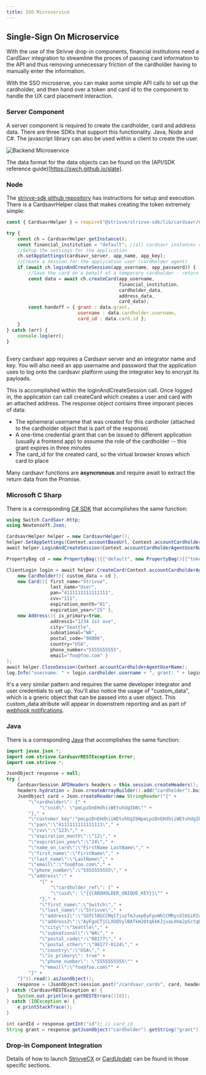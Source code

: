 ```yaml
---
title: SSO Microservice
---
```



## Single-Sign On Microservice

With the use of the Strivve drop-in components, financial institutions need a CardSavr integration to streamline the proces of passing card information to the API and thus removing unnecessary friction of the cardholder having to manually enter the information.

With the SSO microserve, you can make some simple API calls to set up the cardholder, and then hand over a token and card id to the component to handle the UX card placement interaction.

### Server Component

A server component is required to create the cardholder, card and address data.  There are three SDKs that support this functionality.  Java, Node and C#.  The javascript library can also be used within a client to create the user.

![Backend Microservice](/images/CardUpdatr-SSO-integration.png) 

The data format for the data objects can be found on the (API/SDK reference guide)[https://swch.github.io/slate]. 

### Node

The [strivve-sdk github repository](https://github.com/swch/strivve-sdk) has instructions for setup and execution. There is a CardsavrHelper class that makes creating the token extremely simple:

```javascript
const { CardsavrHelper } = require("@strivve/strivve-sdk/lib/cardsavr/CardsavrHelper");

try {
    const ch = CardsavrHelper.getInstance();
    const financial_institution = "default"; //all cardsavr instances come with a "default" fi
    //Setup the settings for the application
    ch.setAppSettings(cardsavr_server, app_name, app_key); 
    //Create a session for the application user (cardholder agent)
    if (await ch.loginAndCreateSession(app_username, app_password)) {
        //Save the card on a behalf of a temporary cardholder - return their username, grant, card par
        const data = await ch.createCard(app_username, 
                                         financial_institution, 
                                         cardholder_data, 
                                         address_data, 
                                         card_data);
        const handoff = { grant : data.grant, 
                          username : data.cardholder.username, 
                          card_id : data.card.id };
    }
} catch (err) {
    console.log(err);
}
 
```

Every cardsavr app requires a Cardsavr server and an integrator name and key.  You will also need an app username and password that the application uses to log onto the cardsavr platform using the integrator key to encrypt its payloads.  

This is accomplished within the loginAndCreateSession call.  Once logged in, the application can call createCard which creates a user and card with an attached address.  The response object contains three imporant pieces of data:

* The ephemeral username that was created for this cardholer (attached to the cardholder object that is part of the response)
* A one-time credential grant that can be issued to different application (usually a frontend app) to assume the role of the cardholder -- this grant expires in three minutes
* The card_id for the created card, so the virtual browser knows which card to place

Many cardsavr functions are __asyncronous__ and require await to extract the return data from the Promise.

### Microsoft C Sharp

There is a corresponding [C# SDK](https://github.com/swch/metro_sdk_c_sharp) that accomplishes the same function:

```cs
using Switch.CardSavr.Http;
using Newtonsoft.Json;

CardsavrHelper helper = new CardsavrHelper();
helper.SetAppSettings(Context.accountBaseUrl, Context.accountCardholderAgentAppID, Context.accountCardholderAgentStaticKey);
await helper.LoginAndCreateSession(Context.accountCardholderAgentUserName, Context.accountCardholderAgentPassword, null, "{\"key\": \"my_trace\"}");

PropertyBag cd = new PropertyBag(){{"default", new PropertyBag(){{"token", "123"}}}};

ClientLogin login = await helper.CreateCard(Context.accountCardholderAgentUserName, "default", 
    new Cardholder(){ custom_data = cd },
    new Card(){ first_name="Strivve", 
                last_name="User", 
                pan="4111111111111111", 
                cvv="111", 
                expiration_month="01", 
                expiration_year="25" },
    new Address(){ is_primary=true, 
                address1="1234 1st ave", 
                city="Seattle", 
                subnational="WA", 
                postal_code="98006", 
                country="USA",
                phone_number="5555555555",
                email="foo@foo.com" }
);
await helper.CloseSession(Context.accountCardholderAgentUserName);
log.Info("username: " + login.cardholder.username + ", grant: " + login.userCredentialGrant + ", card_id: " + login.card.id);

```

It's a very similar pattern and requires the same developer integrator and user credentials to set up.  You'll also notice the usage of "custom\_data", which is a gneric object that can be passed into a user object. This custom_data atribute will appear in downstrem reporting and as part of [webhook notifications](/resources/notifications/).

### Java

There is a corresponding [Java](https://github.com/swch/strivve-sdk-java) that accomplishes the same function:

```java
import javax.json.*;
import com.strivve.CardsavrRESTException.Error;
import com.strivve.*;

JsonObject response = null;
try {
    CardsavrSession.APIHeaders headers = this.session.createHeaders();
    headers.hydration = Json.createArrayBuilder().add("cardholder").build();
    JsonObject card = Json.createReader(new StringReader("{" +
        "\"cardholder\": {" +
            "\"cuid\": \"peLpzDnEHdhiiWEtuhUgIbN\"" +
        "}," +
        "\"customer_key":"peLpzDnEHdhiiWEtuhUgIbNpeLpzDnEHdhiiWEtuhUgIbN\"," +
        "\"pan\":\"4111111111111111\"," +
        "\"cvv\":\"123\"," +
        "\"expiration_month\":\"12\"," +
        "\"expiration_year\":\"24\"," +
        "\"name_on_card\":\"FirstName LastName\"," +
        "\"first_name\":\"FirstName\"," +
        "\"last_name\":\"LastName\"," +
        "\"email\":\"foo@foo.com\"," +
        "\"phone_number\":\"5555555555\"," +
        "\"address\":" +
            "{" +
                "\"cardholder_ref\": {" +
                "\"cuid\": \"{{CARDHOLDER_UNIQUE_KEY}}\"" +
            "}," +
            "\"first_name\":\"Switch\"," +
            "\"last_name\":\"Strivve\"," +
            "\"address1\":\"SGTClNSCCMqlfjuzTmJuepDyFgvWhlCMRycXlKGiRIooOJJkoXeObOcAwJMGeqjSDWfhTHobAWMimcCynMIQcvlBFSbMQlwUFyJ\"," +
            "\"address2\":\"AyFgoCTjCLXUQVylBAfkHJOtqkkKJjuaLHnmJpSctqBOQueIvciyAUPqYoFpkiAPlkGjgPuabhAPCHFPvaxciObOmIBvBUWpngD\"," +
            "\"city\":\"Seattle\"," +
            "\"subnational\":\"WA\"," +
            "\"postal_code\":\"98177\"," +
            "\"postal_other\":\"98177-0124\"," +
            "\"country\":\"USA\"," +
            "\"is_primary\": true" +
            "\"phone_number\": \"5555555555\"" +
            "\"email\":\"foo@foo.com\"" +
        "}" +
    "}")).read().asJsonObject();
    response = (JsonObject)session.post("/cardsavr_cards", card, headers);
} catch (CardsavrRESTException e) {
    System.out.println(e.getRESTErrors()[0]);
} catch (IOException e) {
    e.printStackTrace();
}

int cardId = response.getInt("id"); // card_id
String grant = response.getJsonObject("cardholder").getString("grant");

```

### Drop-in Component Integration

Details of how to launch [StrivveCX](/integrations/strivve-cx#strivve-cx-single-sign-on) or [CardUpdatr](/integrations/cardupdatr#card-updatr-single-sign-on) can be found in those specific sections.